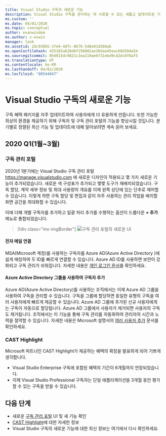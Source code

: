 ```yaml
---
title: Visual Studio 구독의 새로운 기능
description: Visual Studio 구독을 관리하는 데 사용할 수 있는 새롭고 업데이트된 기능에 대해 알아봅니다.
ms.custom: ''
ms.date: 04/01/2020
ms.topic: conceptual
author: evanwindom
ms.author: v-evwin
manager: lank
ms.assetid: 2dc938b5-37e9-4dfc-8676-5d0a91d366ab
ms.openlocfilehash: 435185a628dbf256802ae36dae45eac60d304a54
ms.sourcegitcommit: 054815dc9821c3ea219ae6f31ebd9cd2dc8f6af5
ms.translationtype: HT
ms.contentlocale: ko-KR
ms.lasthandoff: 04/02/2020
ms.locfileid: "80544047"
---
```

# <a name="what39s-new-in-visual-studio-subscriptions"></a>Visual Studio 구독의 새로운 기능

구독 혜택 패키지를 자주 업데이트하여 사용자에게 더 유용하게 만듭니다. 또한 가능한 최상의 환경을 제공하기 위해 구독자 및 구독 관리 포털의 기능을 향상시킬 것입니다.  분기별로 정렬된 최신 기능 및 업데이트에 대해 알아보려면 계속 읽어 보세요.

## <a name="2020-q1-january-march"></a>2020 Q1(1월~3월)

### <a name="subscriptions-administration-portal"></a>구독 관리 포털
2020년 1분기에는 Visual Studio 구독 관리 포털 https://manage.visualstudio.com 에 새로운 디자인이 적용되고 몇 가지 새로운 기능이 추가되었습니다. 새로운 색 구성표가 추가되고 몇몇 도구가 재배치되었습니다.  구독 할당, 계약 세부 정보 및 최대 사용량의 개요를 이제 왼쪽 상단에 있는 단추로 제어할 수 있습니다.  이렇게 하면 구독 할당 및 편집과 같이 자주 사용하는 관리 작업을 배치할 화면 공간을 최대화할 수 있습니다.  

이에 더해 개별 구독자를 추가하고 일괄 처리 추가를 수행하는 옵션이 드롭다운 **+ 추가** 메뉴로 통합되었습니다. 

   > [!div class="mx-imgBorder"]
   > ![구독 관리 포털의 새로운 UI](_img/whats-new/new-admin-ui.png)

#### <a name="connect-emails"></a>전자 메일 연결
MSA(Microsoft 계정)를 사용하는 구독자를 Azure AD(Azure Active Directory )에 쉽게 매칭하여 두 ID를 빠르게 연결할 수 있습니다.  Azure AD ID를 사용하면 보안이 강화되고 구독 관리가 쉬워집니다.  자세한 내용은 [개인 로그인 문서](personal-email-sign-ins.md)를 확인하세요. 

#### <a name="add-subscribers-using-azure-active-directory-groups"></a>Azure Active Directory 그룹을 사용하여 구독자 추가
Azure AD(Azure Active Directory)를 사용하는 조직에서는 이제 Azure AD 그룹을 사용하여 구독을 관리할 수 있습니다.  구독을 그룹에 할당하면 동일한 유형의 구독을 여러 사용자에게 빠르게 제공할 수 있습니다.  Azure AD 그룹에 추가된 신규 사용자에게는 구독이 자동으로 할당됩니다.  Azure AD 그룹에서 사용자가 제거되면 사용자의 구독도 제거됩니다.  조직에서는 이 기능을 통해 구독 관리를 자동화하여 관리자의 시간과 노력을 절약할 수 있습니다.  자세한 내용은 Microsoft 설명서의 [여러 사용자 추가](https://docs.microsoft.com/visualstudio/subscriptions/assign-license-bulk#use-azure-active-directory-groups-to-assign-subscriptions) 문서를 확인하세요. 

### <a name="cast-highlight"></a>CAST Highlight
Microsoft 파트너인 CAST Highlight가 제공하는 혜택의 확장을 발표하게 되어 기쁘게 생각합니다. 
- Visual Studio Enterprise 구독에 포함된 혜택의 기간이 6개월까지 연장되었습니다.  
- 이제 Visual Studio Professional 구독자는 단일 애플리케이션을 3개월 동안 평가할 수 있는 구독을 받을 수 있습니다. 

## <a name="next-steps"></a>다음 단계
- 새로운 [구독 관리 포털](https://manage.visualstudio.com) UI 및 새 기능 확인
- [CAST Highlight](vs-cast.md)에 대한 자세한 정보
- Visual Studio 구독의 새로운 기능에 대한 최신 정보는 여기에서 다시 확인하세요.